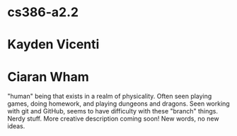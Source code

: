 # cs386-a2.2

# Kayden Vicenti

# Ciaran Wham
"human" being that exists in a realm of physicality. Often seen playing games, doing homework, and playing dungeons and dragons. Seen working with git and GitHub, seems to have difficulty with these "branch" things. Nerdy stuff. More creative description coming soon! New words, no new ideas. 
